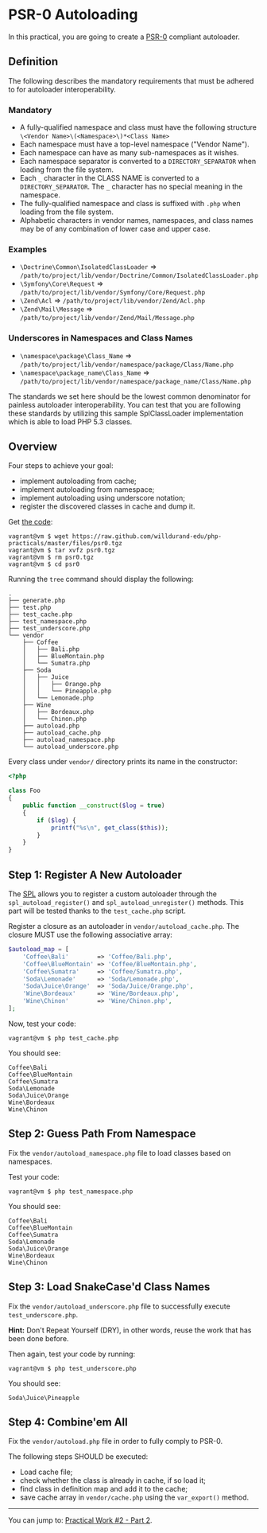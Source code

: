 PSR-0 Autoloading
=================

In this practical, you are going to create a
[PSR-0](https://github.com/php-fig/fig-standards/blob/master/accepted/PSR-0.md)
compliant autoloader.


Definition
----------

The following describes the mandatory requirements that must be adhered to for
autoloader interoperability.

### Mandatory

* A fully-qualified namespace and class must have the following
  structure `\<Vendor Name>\(<Namespace>\)*<Class Name>`
* Each namespace must have a top-level namespace ("Vendor Name").
* Each namespace can have as many sub-namespaces as it wishes.
* Each namespace separator is converted to a `DIRECTORY_SEPARATOR` when
  loading from the file system.
* Each `_` character in the CLASS NAME is converted to a
  `DIRECTORY_SEPARATOR`. The `_` character has no special meaning in the
  namespace.
* The fully-qualified namespace and class is suffixed with `.php` when
  loading from the file system.
* Alphabetic characters in vendor names, namespaces, and class names may
  be of any combination of lower case and upper case.

### Examples

* `\Doctrine\Common\IsolatedClassLoader` => `/path/to/project/lib/vendor/Doctrine/Common/IsolatedClassLoader.php`
* `\Symfony\Core\Request` => `/path/to/project/lib/vendor/Symfony/Core/Request.php`
* `\Zend\Acl` => `/path/to/project/lib/vendor/Zend/Acl.php`
* `\Zend\Mail\Message` => `/path/to/project/lib/vendor/Zend/Mail/Message.php`

### Underscores in Namespaces and Class Names

* `\namespace\package\Class_Name` => `/path/to/project/lib/vendor/namespace/package/Class/Name.php`
* `\namespace\package_name\Class_Name` => `/path/to/project/lib/vendor/namespace/package_name/Class/Name.php`

The standards we set here should be the lowest common denominator for
painless autoloader interoperability. You can test that you are
following these standards by utilizing this sample SplClassLoader
implementation which is able to load PHP 5.3 classes.


Overview
--------

Four steps to achieve your goal:

* implement autoloading from cache;
* implement autoloading from namespace;
* implement autoloading using underscore notation;
* register the discovered classes in cache and dump it.

Get [the
code](https://raw.github.com/willdurand-edu/php-practicals/master/files/psr0.tgz):

    vagrant@vm $ wget https://raw.github.com/willdurand-edu/php-practicals/master/files/psr0.tgz
    vagrant@vm $ tar xvfz psr0.tgz
    vagrant@vm $ rm psr0.tgz
    vagrant@vm $ cd psr0

Running the `tree` command should display the following:

    .
    ├── generate.php
    ├── test.php
    ├── test_cache.php
    ├── test_namespace.php
    ├── test_underscore.php
    └── vendor
        ├── Coffee
        │   ├── Bali.php
        │   ├── BlueMontain.php
        │   └── Sumatra.php
        ├── Soda
        │   ├── Juice
        │   │   ├── Orange.php
        │   │   └── Pineapple.php
        │   └── Lemonade.php
        ├── Wine
        │   ├── Bordeaux.php
        │   └── Chinon.php
        ├── autoload.php
        ├── autoload_cache.php
        ├── autoload_namespace.php
        └── autoload_underscore.php

Every class under `vendor/` directory prints its name in the constructor:

``` php
<?php

class Foo
{
    public function __construct($log = true)
    {
        if ($log) {
            printf("%s\n", get_class($this));
        }
    }
}
```


Step 1: Register A New Autoloader
---------------------------------

The [SPL](http://php.net/spl) allows you to register a custom autoloader through
the `spl_autoload_register()` and `spl_autoload_unregister()` methods.
This part will be tested thanks to the `test_cache.php` script.

Register a closure as an autoloader in `vendor/autoload_cache.php`.
The closure MUST use the following associative array:

``` php
$autoload_map = [
    'Coffee\Bali'        => 'Coffee/Bali.php',
    'Coffee\BlueMontain' => 'Coffee/BlueMontain.php',
    'Coffee\Sumatra'     => 'Coffee/Sumatra.php',
    'Soda\Lemonade'      => 'Soda/Lemonade.php',
    'Soda\Juice\Orange'  => 'Soda/Juice/Orange.php',
    'Wine\Bordeaux'      => 'Wine/Bordeaux.php',
    'Wine\Chinon'        => 'Wine/Chinon.php',
];
```

Now, test your code:

    vagrant@vm $ php test_cache.php

You should see:

    Coffee\Bali
    Coffee\BlueMontain
    Coffee\Sumatra
    Soda\Lemonade
    Soda\Juice\Orange
    Wine\Bordeaux
    Wine\Chinon



Step 2: Guess Path From Namespace
---------------------------------

Fix the `vendor/autoload_namespace.php` file to load classes based on namespaces.

Test your code:

    vagrant@vm $ php test_namespace.php

You should see:

    Coffee\Bali
    Coffee\BlueMontain
    Coffee\Sumatra
    Soda\Lemonade
    Soda\Juice\Orange
    Wine\Bordeaux
    Wine\Chinon


Step 3: Load SnakeCase'd Class Names
------------------------------------

Fix the `vendor/autoload_underscore.php` file to successfully execute
`test_underscore.php`.

**Hint:** Don't Repeat Yourself (DRY), in other words, reuse the work that has
been done before.

Then again, test your code by running:

    vagrant@vm $ php test_underscore.php

You should see:

    Soda\Juice\Pineapple


Step 4: Combine'em All
----------------------

Fix the `vendor/autoload.php` file in order to fully comply to PSR-0.

The following steps SHOULD be executed:

* Load cache file;
* check whether the class is already in cache, if so load it;
* find class in definition map and add it to the cache;
* save cache array in `vendor/cache.php` using the `var_export()` method.

---

You can jump to: [Practical Work #2 - Part 2](2-2.md).
